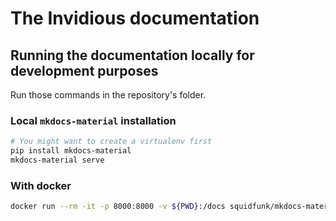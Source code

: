 # The Invidious documentation

## Running the documentation locally for development purposes

Run those commands in the repository's folder.

### Local `mkdocs-material` installation

```bash
# You might want to create a virtualenv first
pip install mkdocs-material
mkdocs-material serve
```

### With docker

```bash
docker run --rm -it -p 8000:8000 -v ${PWD}:/docs squidfunk/mkdocs-material:latest
```
